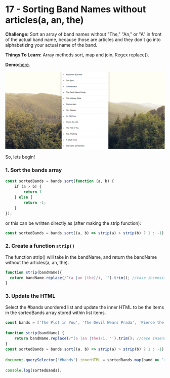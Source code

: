 # 17 - Sorting Band Names without articles(a, an, the)

**Challenge:** Sort an array of band names without "The," "An," or "A" in front of the actual band name, because those are articles and they don't go into alphabetizing your actual name of the band.

**Things To Learn:** Array methods sort, map and join, Regex replace().

**Demo:**[here](https://tjgillweb.github.io/JavaScript30/17%20-%20Sorting%20Band%20Names%20without%20articles/).

![](images/sorting-without-articles.png)

So, lets begin!

### 1. Sort the bands array
```Javascript
const sortedBands = bands.sort(function (a, b) {
    if (a > b) {
        return 1
    } else {
        return -1;
    }
});
```
or this can be written directly as (after making the strip function):
```Javascript
const sortedBands = bands.sort((a, b) => strip(a) > strip(b) ? 1 : -1);
```

### 2. Create a function `strip()`
The function strip() will take in the bandName, and return the bandName without the articles(a, an, the).
```Javascript
function strip(bandName){
  return bandName.replace(/^(a |an |the)/i, '').trim(); //case insensitive
}
```

### 3. Update the HTML
Select the #bands unordered list and update the inner HTML to be the items in the sortedBands array stored within list items.
```Javascript
const bands = ['The Plot in You', 'The Devil Wears Prada', 'Pierce the Veil', 'Norma Jean', 'The Bled', 'Say Anything', 'The Midway State', 'We Came as Romans', 'Counterparts', 'Oh, Sleeper', 'A Skylit Drive', 'Anywhere But Here', 'An Old Dog'];

function strip(bandName) {
    return bandName.replace(/^(a |an |the)/i, '').trim(); //case insensitive
}
const sortedBands = bands.sort((a, b) => strip(a) > strip(b) ? 1 : -1);

document.querySelector('#bands').innerHTML = sortedBands.map(band => `<li>${band}</li>`).join('');

console.log(sortedBands);
```

